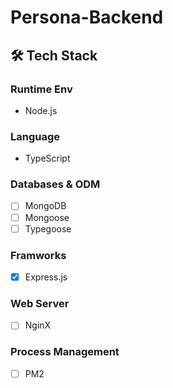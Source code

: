 # Persona-Backend
## 🛠 Tech Stack

### Runtime Env
- Node.js

### Language
- TypeScript

### Databases & ODM
- [ ] MongoDB
- [ ] Mongoose
- [ ] Typegoose

### Framworks
- [x] Express.js

### Web Server
- [ ] NginX

### Process Management
- [ ] PM2

<!-- Security scan triggered at 2025-09-02 05:28:07 -->

<!-- Security scan triggered at 2025-09-09 05:45:30 -->